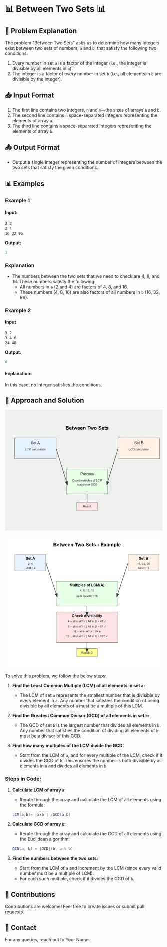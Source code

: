 # 📊 Between Two Sets 📊

## 📖 Problem Explanation

The problem "Between Two Sets" asks us to determine how many integers exist between two sets of numbers, `a` and `b`, that satisfy the following two conditions:

1. Every number in set `a` is a factor of the integer (i.e., the integer is divisible by all elements in `a`).
2. The integer is a factor of every number in set `b` (i.e., all elements in `b` are divisible by the integer).

## 📥 Input Format

1. The first line contains two integers, `n` and `m`—the sizes of arrays `a` and `b`.
2. The second line contains `n` space-separated integers representing the elements of array `a`.
3. The third line contains `m` space-separated integers representing the elements of array `b`.

## 📤 Output Format

- Output a single integer representing the number of integers between the two sets that satisfy the given conditions.

## 📊 Examples

### Example 1

#### Input:

```
2 3
2 4
16 32 96

```

**Output:**

```java
3
```

### Explanation

- The numbers between the two sets that we need to check are 4, 8, and 16. These numbers satisfy the following:
  - All numbers in `a` (2 and 4) are factors of 4, 8, and 16.
  - These numbers (4, 8, 16) are also factors of all numbers in `b` (16, 32, 96).

### Example 2

#### Input

```
3 2
3 4 6
24 48

```

**Output:**

```java
0
```

#### Explanation:

In this case, no integer satisfies the conditions.

## 🧠 Approach and Solution

![Example1](example1.jpg)

![Example1.1](Example1.1.jpg)

To solve this problem, we follow the below steps:

1. **Find the Least Common Multiple (LCM) of all elements in set `a`:**
   - The LCM of set `a` represents the smallest number that is divisible by every element in `a`. Any number that satisfies the condition of being divisible by all elements of `a` must be a multiple of this LCM.
2. **Find the Greatest Common Divisor (GCD) of all elements in set `b`:**

   - The GCD of set `b` is the largest number that divides all elements in `b`. Any number that satisfies the condition of dividing all elements of `b` must be a divisor of this GCD.

3. **Find how many multiples of the LCM divide the GCD:**
   - Start from the LCM of `a`, and for every multiple of the LCM, check if it divides the GCD of `b`. This ensures the number is both divisible by all elements in `a` and divides all elements in `b`.

### **Steps in Code:**

1. **Calculate LCM of array `a`:**

   - Iterate through the array and calculate the LCM of all elements using the formula:

   ```java
   LCM(a,b)= ∣a×b ∣ /GCD(a,b)
   ```

2. **Calculate GCD of array `b`:**

   - Iterate through the array and calculate the GCD of all elements using the Euclidean algorithm:

   ```java
   GCD(a, b) = {GCD}(b, a % b)

   ```

3. **Find the numbers between the two sets:**
   - Start from the LCM of `a` and increment by the LCM (since every valid number must be a multiple of LCM).
   - For each such multiple, check if it divides the GCD of `b`.

## 🤗 Contributions

Contributions are welcome! Feel free to create issues or submit pull requests.

## 📧 Contact

For any queries, reach out to Your Name.
